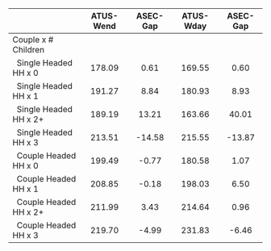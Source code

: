 
|                      |    ATUS-Wend |     ASEC-Gap |    ATUS-Wday |     ASEC-Gap |
| -------------------- | :----------: | :----------: | :----------: | :----------: |
| Couple x # Children  |              |              |              |              |
| &nbsp;&nbsp;Single Headed HH x 0 |       178.09 |         0.61 |       169.55 |         0.60 |
| &nbsp;&nbsp;Single Headed HH x 1 |       191.27 |         8.84 |       180.93 |         8.93 |
| &nbsp;&nbsp;Single Headed HH x 2+ |       189.19 |        13.21 |       163.66 |        40.01 |
| &nbsp;&nbsp;Single Headed HH x 3 |       213.51 |       -14.58 |       215.55 |       -13.87 |
| &nbsp;&nbsp;Couple Headed HH x 0 |       199.49 |        -0.77 |       180.58 |         1.07 |
| &nbsp;&nbsp;Couple Headed HH x 1 |       208.85 |        -0.18 |       198.03 |         6.50 |
| &nbsp;&nbsp;Couple Headed HH x 2+ |       211.99 |         3.43 |       214.64 |         0.96 |
| &nbsp;&nbsp;Couple Headed HH x 3 |       219.70 |        -4.99 |       231.83 |        -6.46 |

